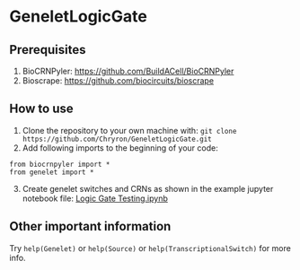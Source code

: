 # GeneletLogicGate
 
 
## Prerequisites  

1. BioCRNPyler: https://github.com/BuildACell/BioCRNPyler
2. Bioscrape: https://github.com/biocircuits/bioscrape
 
## How to use

1. Clone the repository to your own machine with: ```git clone https://github.com/Chryron/GeneletLogicGate.git ```
2. Add following imports to the beginning of your code: 
```
from biocrnpyler import * 
from genelet import *
```
3. Create genelet switches and CRNs as shown in the example jupyter notebook file: [Logic Gate Testing.ipynb](https://github.com/Chryron/GeneletLogicGate/blob/master/Logic%20Gate%20Testing.ipynb)

## Other important information

Try ```help(Genelet)``` or ```help(Source)``` or ```help(TranscriptionalSwitch)``` for more info.
